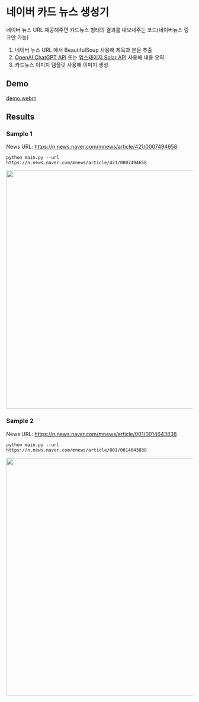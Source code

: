 # 네이버 카드 뉴스 생성기

네이버 뉴스 URL 제공해주면 카드뉴스 형태의 결과를 내보내주는 코드(네이버뉴스 링크만 가능) 
1. 네이버 뉴스 URL 에서 BeautifulSoup 사용해 제목과 본문 추출
2. [OpenAI ChatGPT API](https://platform.openai.com/docs/api-reference/introduction) 또는 [업스테이지 Solar API](https://developers.upstage.ai/docs/capabilities/summarization) 사용해 내용 요약
3. 카드뉴스 이미지 템플릿 사용해 이미지 생성

## Demo
[demo.webm](https://github.com/shinseung428/naver_card_news/assets/17181911/0190f3cd-ad9f-4675-b863-1d42bc8fcf25)


## Results
### Sample 1
News URL: https://n.news.naver.com/mnews/article/421/0007494658
```
python main.py --url https://n.news.naver.com/mnews/article/421/0007494658
```
<img src="https://github.com/shinseung428/naver_card_news/assets/17181911/afa87151-0b40-489c-a4ab-f613926531ad" width="640">

### Sample 2
News URL: https://n.news.naver.com/mnews/article/001/0014643838
```
python main.py --url https://n.news.naver.com/mnews/article/001/0014643838
```
<img src="https://github.com/shinseung428/naver_card_news/assets/17181911/52cb4bd6-66c7-4152-9b8a-91e27fe9b5dc" width="640">

